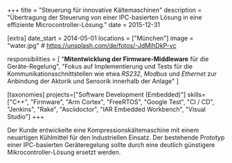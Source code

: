 +++
title = "Steuerung für innovative Kältemaschinen"
description = "Übertragung der Steuerung von einer IPC-basierten Lösung in eine effiziente Microcontroller-Lösung."
date = 2015-12-31

[extra]
date_start = 2014-05-01
locations = ["München"]
image = "water.jpg" # https://unsplash.com/de/fotos/-JdMihDkP-vc

responsibilities = [
    "**Mitentwicklung der Firmware-Middleware** für die Geräte-Regelung",
    "Fokus auf Implementierung und Tests für die Kommunikationsschnittstellen wie etwa *RS232*, *Modbus* und *Ethernet* zur Anbindung der Aktorik und Sensorik innerhalb der Anlage"
]

[taxonomies]
projects=["Software Development (Embedded)"]
skills=["C++", "Firmware", "Arm Cortex", "FreeRTOS", "Google Test", "CI / CD", "Jenkins", "Rake", "Asciidoctor", "IAR Embedded Workbench", "Visual Studio"]
+++

Der Kunde entwickelte eine Kompressionskältemaschine mit einem neuartigen Kühlmittel für den industriellen Einsatz. Der bestehende Prototyp einer IPC-basierten Geräteregelung sollte durch eine deutlich günstigere Mikrocontroller-Lösung ersetzt werden.
